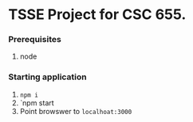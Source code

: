 # TSSE Project for CSC 655.

### Prerequisites 
1. node

### Starting application
1. `npm i`
2. `npm start
3. Point browswer to `localhoat:3000`
